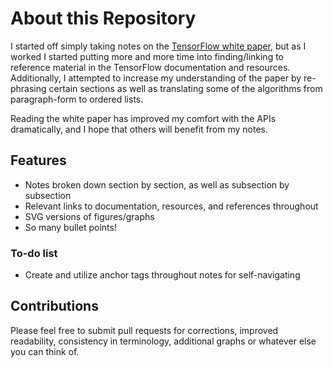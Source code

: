 # About this Repository

I started off simply taking notes on the [TensorFlow white paper](http://download.tensorflow.org/paper/whitepaper2015.pdf), but as I worked I started putting more and more time into finding/linking to reference material in the TensorFlow documentation and resources. Additionally, I attempted to increase my understanding of the paper by re-phrasing certain sections as well as translating some of the algorithms from paragraph-form to ordered lists.

Reading the white paper has improved my comfort with the APIs dramatically, and I hope that others will benefit from my notes.

## Features

* Notes broken down section by section, as well as subsection by subsection
* Relevant links to documentation, resources, and references throughout
* SVG versions of figures/graphs
* So many bullet points!

### To-do list

* Create and utilize anchor tags throughout notes for self-navigating

## Contributions

Please feel free to submit pull requests for corrections, improved readability, consistency in terminology, additional graphs or whatever else you can think of.
